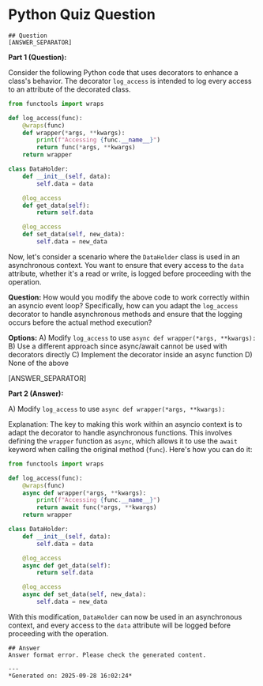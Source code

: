 # Python Quiz Question
    
    ## Question
    [ANSWER_SEPARATOR]

**Part 1 (Question):**

Consider the following Python code that uses decorators to enhance a class's behavior. The decorator `log_access` is intended to log every access to an attribute of the decorated class.

```python
from functools import wraps

def log_access(func):
    @wraps(func)
    def wrapper(*args, **kwargs):
        print(f"Accessing {func.__name__}")
        return func(*args, **kwargs)
    return wrapper

class DataHolder:
    def __init__(self, data):
        self.data = data

    @log_access
    def get_data(self):
        return self.data

    @log_access
    def set_data(self, new_data):
        self.data = new_data
```

Now, let's consider a scenario where the `DataHolder` class is used in an asynchronous context. You want to ensure that every access to the `data` attribute, whether it's a read or write, is logged before proceeding with the operation.

**Question:** 
How would you modify the above code to work correctly within an asyncio event loop? Specifically, how can you adapt the `log_access` decorator to handle asynchronous methods and ensure that the logging occurs before the actual method execution?

**Options:**
A) Modify `log_access` to use `async def wrapper(*args, **kwargs):`
B) Use a different approach since async/await cannot be used with decorators directly
C) Implement the decorator inside an async function
D) None of the above

[ANSWER_SEPARATOR]

**Part 2 (Answer):**

A) Modify `log_access` to use `async def wrapper(*args, **kwargs):`

Explanation: The key to making this work within an asyncio context is to adapt the decorator to handle asynchronous functions. This involves defining the `wrapper` function as `async`, which allows it to use the `await` keyword when calling the original method (`func`). Here's how you can do it:

```python
from functools import wraps

def log_access(func):
    @wraps(func)
    async def wrapper(*args, **kwargs):
        print(f"Accessing {func.__name__}")
        return await func(*args, **kwargs)
    return wrapper

class DataHolder:
    def __init__(self, data):
        self.data = data

    @log_access
    async def get_data(self):
        return self.data

    @log_access
    async def set_data(self, new_data):
        self.data = new_data
```

With this modification, `DataHolder` can now be used in an asynchronous context, and every access to the `data` attribute will be logged before proceeding with the operation.
    
    ## Answer
    Answer format error. Please check the generated content.
    
    ---
    *Generated on: 2025-09-28 16:02:24*
    